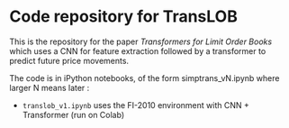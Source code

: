 # Code repository for TransLOB 

This is the repository for the paper _Transformers for Limit Order Books_ which uses a CNN for feature extraction followed by a transformer to predict future price movements.

The code is in iPython notebooks, of the form simptrans_vN.ipynb where larger N means later :

* ``translob_v1.ipynb`` uses the FI-2010 environment with CNN + Transformer (run on Colab) 
